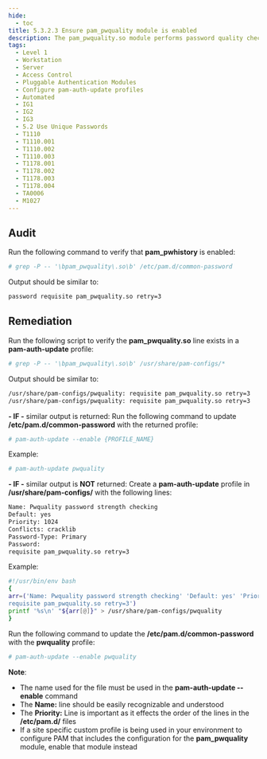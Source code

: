 ```yaml
---
hide:
  - toc
title: 5.3.2.3 Ensure pam_pwquality module is enabled
description: The pam_pwquality.so module performs password quality checking. This module can be plugged into the password stack of a given service to provide strength-checking for passwords. The code was originally based on pam_cracklib module and the module is backwards compatible with its options.
tags:
  - Level 1
  - Workstation
  - Server
  - Access Control
  - Pluggable Authentication Modules
  - Configure pam-auth-update profiles
  - Automated
  - IG1
  - IG2
  - IG3
  - 5.2 Use Unique Passwords
  - T1110
  - T1110.001
  - T1110.002
  - T1110.003
  - T1178.001
  - T1178.002
  - T1178.003
  - T1178.004
  - TA0006
  - M1027
---
```


## Audit
Run the following command to verify that **pam_pwhistory** is enabled:
```bash
# grep -P -- '\bpam_pwquality\.so\b' /etc/pam.d/common-password
```

Output should be similar to:
```bash
password requisite pam_pwquality.so retry=3
```

## Remediation
Run the following script to verify the **pam_pwquality.so** line exists in a **pam-auth-update** profile:
```bash
# grep -P -- '\bpam_pwquality\.so\b' /usr/share/pam-configs/*
```

Output should be similar to:
```bash linenums="1"
/usr/share/pam-configs/pwquality: requisite pam_pwquality.so retry=3
/usr/share/pam-configs/pwquality: requisite pam_pwquality.so retry=3
```

**- IF -** similar output is returned:
Run the following command to update **/etc/pam.d/common-password** with the returned profile:
```bash
# pam-auth-update --enable {PROFILE_NAME}
```

Example:
```bash
# pam-auth-update pwquality
```

**- IF -** similar output is **NOT** returned:
Create a **pam-auth-update** profile in **/usr/share/pam-configs/** with the following lines:
```bash
Name: Pwquality password strength checking
Default: yes
Priority: 1024
Conflicts: cracklib
Password-Type: Primary
Password:
requisite pam_pwquality.so retry=3
```

Example:
```bash linenums="1"
#!/usr/bin/env bash
{
arr=('Name: Pwquality password strength checking' 'Default: yes' 'Priority: 1024' 'Conflicts: cracklib' 'Password-Type: Primary' 'Password:' '
requisite pam_pwquality.so retry=3')
printf '%s\n' "${arr[@]}" > /usr/share/pam-configs/pwquality
}
```

Run the following command to update the **/etc/pam.d/common-password** with the **pwquality** profile:
```bash
# pam-auth-update --enable pwquality
```

**Note**: 
- The name used for the file must be used in the **pam-auth-update --enable** command
- The **Name:** line should be easily recognizable and understood
- The **Priority:** Line is important as it effects the order of the lines in the **/etc/pam.d/** files
- If a site specific custom profile is being used in your environment to configure PAM that includes the configuration for the **pam_pwquality** module, enable that module instead
